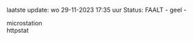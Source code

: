 laatste update: 
wo 29-11-2023 17:35   uur 
Status: FAALT - geel - 
<div class="service Y">microstation</div><div class="service Y">httpstat</div>